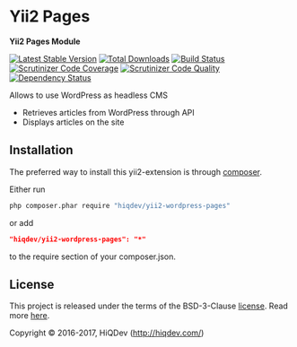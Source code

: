 # Yii2 Pages

**Yii2 Pages Module**

[![Latest Stable Version](https://poser.pugx.org/hiqdev/yii2-wordpress-pages/v/stable)](https://packagist.org/packages/hiqdev/yii2-wordpress-pages)
[![Total Downloads](https://poser.pugx.org/hiqdev/yii2-wordpress-pages/downloads)](https://packagist.org/packages/hiqdev/yii2-wordpress-pages)
[![Build Status](https://img.shields.io/travis/hiqdev/yii2-wordpress-pages.svg)](https://travis-ci.org/hiqdev/yii2-wordpress-pages)
[![Scrutinizer Code Coverage](https://img.shields.io/scrutinizer/coverage/g/hiqdev/yii2-wordpress-pages.svg)](https://scrutinizer-ci.com/g/hiqdev/yii2-wordpress-pages/)
[![Scrutinizer Code Quality](https://img.shields.io/scrutinizer/g/hiqdev/yii2-wordpress-pages.svg)](https://scrutinizer-ci.com/g/hiqdev/yii2-wordpress-pages/)
[![Dependency Status](https://www.versioneye.com/php/hiqdev:yii2-wordpress-pages/dev-master/badge.svg)](https://www.versioneye.com/php/hiqdev:yii2-wordpress-pages/dev-master)

Allows to use WordPress as headless CMS

- Retrieves articles from WordPress through API
- Displays articles on the site

## Installation

The preferred way to install this yii2-extension is through [composer](http://getcomposer.org/download/).

Either run

```sh
php composer.phar require "hiqdev/yii2-wordpress-pages"
```

or add

```json
"hiqdev/yii2-wordpress-pages": "*"
```

to the require section of your composer.json.

## License

This project is released under the terms of the BSD-3-Clause [license](LICENSE).
Read more [here](http://choosealicense.com/licenses/bsd-3-clause).

Copyright © 2016-2017, HiQDev (http://hiqdev.com/)
